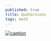 ```yaml
---
published: true
title: Quaternions
tags: math
---
```

[![caption](https://img.youtube.com/vi/d4EgbgTm0Bg/0.jpg)](https://www.youtube.com/watch?v=d4EgbgTm0Bg)
